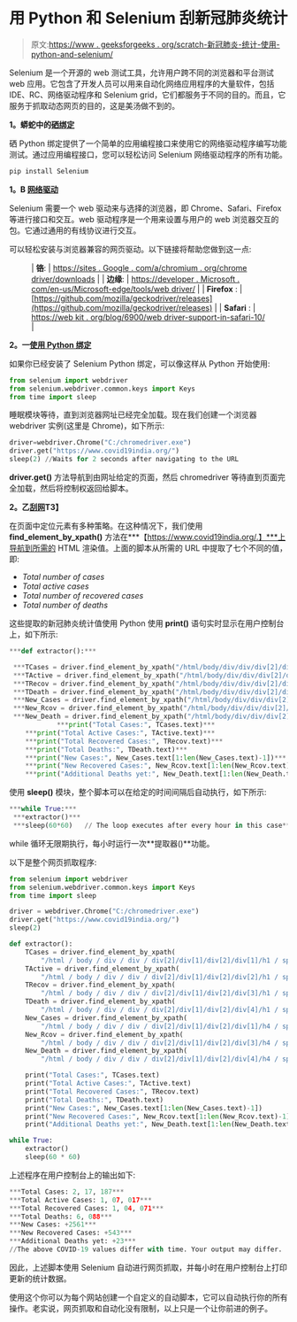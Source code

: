 # 用 Python 和 Selenium 刮新冠肺炎统计

> 原文:[https://www . geeksforgeeks . org/scratch-新冠肺炎-统计-使用-python-and-selenium/](https://www.geeksforgeeks.org/scraping-covid-19-statistics-using-python-and-selenium/)

Selenium 是一个开源的 web 测试工具，允许用户跨不同的浏览器和平台测试 web 应用。它包含了开发人员可以用来自动化网络应用程序的大量软件，包括 IDE、RC、网络驱动程序和 Selenium grid，它们都服务于不同的目的。而且，它服务于抓取动态网页的目的，这是美汤做不到的。

**1。蟒蛇中的<u>硒绑定</u>**

硒 Python 绑定提供了一个简单的应用编程接口来使用它的网络驱动程序编写功能测试。通过应用编程接口，您可以轻松访问 Selenium 网络驱动程序的所有功能。

```py
pip install Selenium

```

**1。B <u>网络驱动</u>**

Selenium 需要一个 web 驱动来与选择的浏览器，即 Chrome、Safari、Firefox 等进行接口和交互。web 驱动程序是一个用来设置与用户的 web 浏览器交互的包。它通过通用的有线协议进行交互。

可以轻松安装与浏览器兼容的网页驱动。以下链接将帮助您做到这一点:

<figure class="table">

| **铬**: | [https://sites . Google . com/a/chromium . org/chrome driver/downloads](https://sites.google.com/a/chromium.org/chromedriver/downloads) |
| **边缘**: | [https://developer . Microsoft . com/en-us/Microsoft-edge/tools/web driver/](https://developer.microsoft.com/en-us/microsoft-edge/tools/webdriver/) |
| **Firefox** : | [https://github.com/mozilla/geckodriver/releases](https://github.com/mozilla/geckodriver/releases) |
| **Safari** : | [https://web kit . org/blog/6900/web driver-support-in-safari-10/](https://webkit.org/blog/6900/webdriver-support-in-safari-10/) |

</figure>

**2。一<u>使用 Python 绑定</u>**

如果你已经安装了 Selenium Python 绑定，可以像这样从 Python 开始使用:

```py
from selenium import webdriver
from selenium.webdriver.common.keys import Keys
from time import sleep

```

睡眠模块等待，直到浏览器网址已经完全加载。现在我们创建一个浏览器 webdriver 实例(这里是 Chrome)，如下所示:

```py
driver=webdriver.Chrome("C:/chromedriver.exe")
driver.get("https://www.covid19india.org/")
sleep(2) //Waits for 2 seconds after navigating to the URL

```

**driver.get()** 方法导航到由网址给定的页面，然后 chromedriver 等待直到页面完全加载，然后将控制权返回给脚本。

**2。乙<u>刮网</u>T3】**

在页面中定位元素有多种策略。在这种情况下，我们使用 **find_element_by_xpath()** 方法在***【https://www.covid19india.org/.】***上导航到所需的 HTML 渲染值。上面的脚本从所需的 URL 中提取了七个不同的值，即:

*   *Total number of cases*
*   *Total active cases*
*   *Total number of recovered cases*
*   *Total number of deaths*

这些提取的新冠肺炎统计值使用 Python 使用 **print()** 语句实时显示在用户控制台上，如下所示:

```py
***def extractor():***

 ***TCases = driver.find_element_by_xpath("/html/body/div/div/div[2]/div[1]/div[2]/div[1]/h1/span")*** 
 ***TActive = driver.find_element_by_xpath("/html/body/div/div/div[2]/div[1]/div[2]/div[2]/h1/span")*** 
 ***TRecov = driver.find_element_by_xpath("/html/body/div/div/div[2]/div[1]/div[2]/div[3]/h1/span")*** 
 ***TDeath = driver.find_element_by_xpath("/html/body/div/div/div[2]/div[1]/div[2]/div[4]/h1/span")*** 
 ***New_Cases = driver.find_element_by_xpath("/html/body/div/div/div[2]/div[1]/div[2]/div[1]/h4/span")*** 
 ***New_Rcov = driver.find_element_by_xpath("/html/body/div/div/div[2]/div[1]/div[2]/div[3]/h4/span")*** 
 ***New_Death = driver.find_element_by_xpath("/html/body/div/div/div[2]/div[1]/div[2]/div[4]/h4/span")***
            ***print("Total Cases:", TCases.text)***
    ***print("Total Active Cases:", TActive.text)***
    ***print("Total Recovered Cases:", TRecov.text)***
    ***print("Total Deaths:", TDeath.text)***
    ***print("New Cases:", New_Cases.text[1:len(New_Cases.text)-1])***
    ***print("New Recovered Cases:", New_Rcov.text[1:len(New_Rcov.text)-1])***
    ***print("Additional Deaths yet:", New_Death.text[1:len(New_Death.text)-1])***

```

使用 **sleep()** 模块，整个脚本可以在给定的时间间隔后自动执行，如下所示:

```py
***while True:***
 ***extractor()***
 ***sleep(60*60)   // The loop executes after every hour in this case***

```

while 循环无限期执行，每小时运行一次**提取器()**功能。

以下是整个网页抓取程序:

```py
from selenium import webdriver
from selenium.webdriver.common.keys import Keys
from time import sleep

driver = webdriver.Chrome("C:/chromedriver.exe")
driver.get("https://www.covid19india.org/")
sleep(2)

def extractor():
    TCases = driver.find_element_by_xpath(
        "/html / body / div / div / div[2]/div[1]/div[2]/div[1]/h1 / span")
    TActive = driver.find_element_by_xpath(
        "/html / body / div / div / div[2]/div[1]/div[2]/div[2]/h1 / span")
    TRecov = driver.find_element_by_xpath(
        "/html / body / div / div / div[2]/div[1]/div[2]/div[3]/h1 / span")
    TDeath = driver.find_element_by_xpath(
        "/html / body / div / div / div[2]/div[1]/div[2]/div[4]/h1 / span")
    New_Cases = driver.find_element_by_xpath(
        "/html / body / div / div / div[2]/div[1]/div[2]/div[1]/h4 / span")
    New_Rcov = driver.find_element_by_xpath(
        "/html / body / div / div / div[2]/div[1]/div[2]/div[3]/h4 / span")
    New_Death = driver.find_element_by_xpath(
        "/html / body / div / div / div[2]/div[1]/div[2]/div[4]/h4 / span")

    print("Total Cases:", TCases.text)
    print("Total Active Cases:", TActive.text)
    print("Total Recovered Cases:", TRecov.text)
    print("Total Deaths:", TDeath.text)
    print("New Cases:", New_Cases.text[1:len(New_Cases.text)-1])
    print("New Recovered Cases:", New_Rcov.text[1:len(New_Rcov.text)-1])
    print("Additional Deaths yet:", New_Death.text[1:len(New_Death.text)-1])

while True:
    extractor()
    sleep(60 * 60)
```

上述程序在用户控制台上的输出如下:

```py
***Total Cases: 2, 17, 187*** 
***Total Active Cases: 1, 07, 017*** 
***Total Recovered Cases: 1, 04, 071*** 
***Total Deaths: 6, 088*** 
***New Cases: +2561***
***New Recovered Cases: +543***
***Additional Deaths yet: +23***
//The above COVID-19 values differ with time. Your output may differ. 
```

因此，上述脚本使用 Selenium 自动进行网页抓取，并每小时在用户控制台上打印更新的统计数据。

使用这个你可以为每个网站创建一个自定义的自动脚本，它可以自动执行你的所有操作。老实说，网页抓取和自动化没有限制，以上只是一个让你前进的例子。